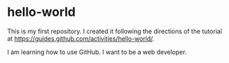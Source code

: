 # hello-world
This is my first repository. I created it following the directions of the tutorial at https://guides.github.com/activities/hello-world/.

I am learning how to use GitHub. I want to be a web developer.
